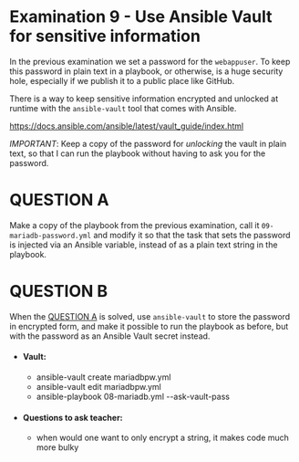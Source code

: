 # Examination 9 - Use Ansible Vault for sensitive information

In the previous examination we set a password for the `webappuser`. To keep this password
in plain text in a playbook, or otherwise, is a huge security hole, especially
if we publish it to a public place like GitHub.

There is a way to keep sensitive information encrypted and unlocked at runtime with the
`ansible-vault` tool that comes with Ansible.

https://docs.ansible.com/ansible/latest/vault_guide/index.html

*IMPORTANT*: Keep a copy of the password for _unlocking_ the vault in plain text, so that
I can run the playbook without having to ask you for the password.

# QUESTION A

Make a copy of the playbook from the previous examination, call it `09-mariadb-password.yml`
and modify it so that the task that sets the password is injected via an Ansible variable,
instead of as a plain text string in the playbook.

# QUESTION B

When the [QUESTION A](#question-a) is solved, use `ansible-vault` to store the password in encrypted form, and make it possible to run the playbook as before, but with the password as an
Ansible Vault secret instead.

- #### Vault:
  - ansible-vault create mariadbpw.yml
  - ansible-vault edit mariadbpw.yml 
  - ansible-playbook 08-mariadb.yml --ask-vault-pass

- #### Questions to ask teacher:
    - when would one want to only encrypt a string, it makes code much more bulky 